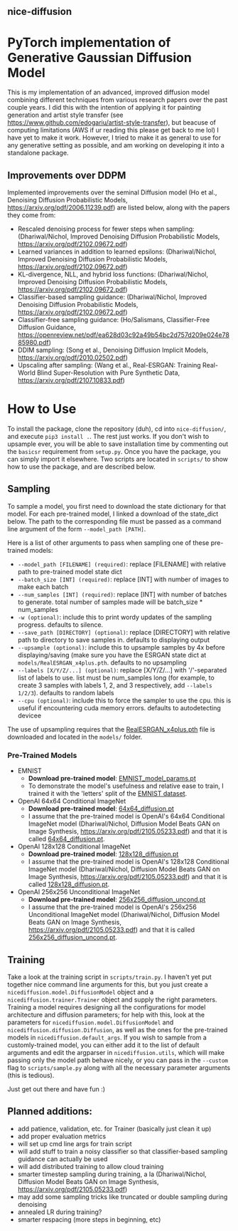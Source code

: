 ## nice-diffusion
# PyTorch implementation of Generative Gaussian Diffusion Model
This is my implementation of an advanced, improved diffusion model combining different techniques from various research papers over the past couple years. I did this with the intention of applying it for painting generation and artist style transfer (see https://www.github.com/edogariu/artist-style-transfer), but beacuse of computing limitations (AWS if ur reading this please get back to me lol) I have yet to make it work. However, I tried to make it as general to use for any generative setting as possible, and am working on developing it into a standalone package.

## Improvements over DDPM
Implemented improvements over the seminal Diffusion model (Ho et al., Denoising Diffusion Probabilistic Models, https://arxiv.org/pdf/2006.11239.pdf) are listed below, along with the papers they come from:
  - Rescaled denoising process for fewer steps when sampling: (Dhariwal/Nichol, Improved Denoising Diffusion Probabilistic Models, https://arxiv.org/pdf/2102.09672.pdf)
  - Learned variances in addition to learned epsilons: (Dhariwal/Nichol, Improved Denoising Diffusion Probabilistic Models, https://arxiv.org/pdf/2102.09672.pdf)
  - KL-divergence, NLL, and hybrid loss functions: (Dhariwal/Nichol, Improved Denoising Diffusion Probabilistic Models, https://arxiv.org/pdf/2102.09672.pdf)
  - Classifier-based sampling guidance: (Dhariwal/Nichol, Improved Denoising Diffusion Probabilistic Models, https://arxiv.org/pdf/2102.09672.pdf)
  - Classifier-free sampling guidance: (Ho/Salismans, Classifier-Free Diffusion Guidance, https://openreview.net/pdf/ea628d03c92a49b54bc2d757d209e024e7885980.pdf)
  - DDIM sampling: (Song et al., Denoising Diffusion Implicit Models, https://arxiv.org/pdf/2010.02502.pdf)
  - Upscaling after sampling: (Wang et al., Real-ESRGAN: Training Real-World Blind Super-Resolution with Pure Synthetic Data, https://arxiv.org/pdf/2107.10833.pdf)

# How to Use
To install the package, clone the repository (duh), cd into `nice-diffusion/`, and execute `pip3 install .`. The rest just works. If you don't wish to upsample ever, you will be able to save installation time by commenting out the `basicsr` requirement from `setup.py`. Once you have the package, you can simply import it elsewhere. Two scripts are located in `scripts/` to show how to use the package, and are described below.

## Sampling
To sample a model, you first need to download the state dictionary for that model. For each pre-trained model, I linked a download of the state_dict below. The path to the corresponding file must be passed as a command line argument of the form `--model_path [PATH]`.

Here is a list of other arguments to pass when sampling one of these pre-trained models:
   - `--model_path [FILENAME] (required)`: replace [FILENAME] with relative path to pre-trained model state dict
  - `--batch_size [INT] (required)`: replace [INT] with number of images to make each batch
  - `--num_samples [INT] (required)`: replace [INT] with number of batches to generate. total number of samples made will be batch_size * num_samples
  - `-w (optional)`: include this to print wordy updates of the sampling progress. defaults to silence.
  - `--save_path [DIRECTORY] (optional)`: replace [DIRECTORY] with relative path to directory to save samples in. defaults to displaying output
  - `--upsample (optional)`: include this to upsample samples by 4x before displaying/saving (make sure you have the ESRGAN state dict at `models/RealESRGAN_x4plus.pth`. defaults to no upsampling
  - `--labels [X/Y/Z/...] (optional)`: replace [X/Y/Z/...] with '/'-separated list of labels to use. list must be num_samples long (for example, to create 3 samples with labels 1, 2, and 3 respectively, add `--labels 1/2/3`). defaults to random labels
  - `--cpu (optional)`: include this to force the sampler to use the cpu. this is useful if encountering cuda memory errors. defaults to autodetecting devicee

The use of upsampling requires that the [RealESRGAN_x4plus.pth](https://download1641.mediafire.com/gpmb5azvul0g/6o6hazgj2h7tlsb/RealESRGAN_x4plus.pth) file is downloaded and located in the `models/` folder.

### Pre-Trained Models
  - EMNIST
    - **Download pre-trained model**: [EMNIST_model_params.pt](https://download1594.mediafire.com/q3isbeoo7s7g/se37uu47y07us19/EMNIST_model_params.pt "Download EMNIST Model")
    - To demonstrate the model's usefulness and relative ease to train, I trained it with the 'letters' split of the [EMNIST dataset](https://www.nist.gov/itl/products-and-services/emnist-dataset).
  - OpenAI 64x64 Conditional ImageNet
    - **Download pre-trained model**: [64x64_diffusion.pt](https://download1478.mediafire.com/5i0iy57fy7yg/7fbkanlblkjjbpk/64x64_diffusion.pt "Download Converted 64x64 ImageNet Model") 
    - I assume that the pre-trained model is OpenAI's 64x64 Conditional ImageNet model (Dhariwal/Nichol, Diffusion Model Beats GAN on Image Synthesis, https://arxiv.org/pdf/2105.05233.pdf) and that it is called [64x64_diffusion.pt](https://download1478.mediafire.com/5i0iy57fy7yg/7fbkanlblkjjbpk/64x64_diffusion.pt "Download Converted 64x64 ImageNet Model"). 
  - OpenAI 128x128 Conditional ImageNet
    - **Download pre-trained model**: [128x128_diffusion.pt](https://download1326.mediafire.com/rt93wwag56eg/zl6hqoaywpud94u/128x128_diffusion.pt "Download Converted 128x128 ImageNet Model")
    - I assume that the pre-trained model is OpenAI's 128x128 Conditional ImageNet model (Dhariwal/Nichol, Diffusion Model Beats GAN on Image Synthesis, https://arxiv.org/pdf/2105.05233.pdf) and that it is called [128x128_diffusion.pt](https://download1326.mediafire.com/rt93wwag56eg/zl6hqoaywpud94u/128x128_diffusion.pt "Download Converted 128x128 ImageNet Model"). 
  - OpenAI 256x256 Unconditional ImageNet
    - **Download pre-trained model**: [256x256_diffusion_uncond.pt](https://download1347.mediafire.com/5kimx3bn6hcg/8224m8buzgi4zvw/256x256_diffusion_uncond.pt "Download Converted 256x256 Unconditional ImageNet Model")
    - I assume that the pre-trained model is OpenAI's 256x256 Unconditional ImageNet model (Dhariwal/Nichol, Diffusion Model Beats GAN on Image Synthesis, https://arxiv.org/pdf/2105.05233.pdf) and that it is called [256x256_diffusion_uncond.pt](https://download1347.mediafire.com/5kimx3bn6hcg/8224m8buzgi4zvw/256x256_diffusion_uncond.pt "Download Converted 256x256 Unconditional ImageNet Model").

## Training
Take a look at the training script in `scripts/train.py`. I haven't yet put together nice command line arguments for this, but you just create a `nicediffusion.model.DiffusionModel` object and a `nicediffusion.trainer.Trainer` object and supply the right parameters. Training a model requires designing all the configurations for model architecture and diffusion parameters; for help with this, look at the parameters for `nicediffusion.model.DiffusionModel` and `nicediffusion.diffusion.Diffusion`, as well as the ones for the pre-trained models in `nicediffusion.default_args`. If you wish to sample from a customly-trained model, you can either add it to the list of default arguments and edit the argparser in `nicediffusion.utils`, which will make passing only the model path behave nicely, or you can pass in the `--custom` flag to `scripts/sample.py` along with all the necessary parameter arguments (this is tedious). 

Just get out there and have fun :)
  
## Planned additions:
  - add patience, validation, etc. for Trainer (basically just clean it up)
  - add proper evaluation metrics
  - will set up cmd line args for train script
  - will add stuff to train a noisy classifier so that classifier-based sampling guidance can actually be used
  - will add distributed training to allow cloud training
  - smarter timestep sampling during training, a la (Dhariwal/Nichol, Diffusion Model Beats GAN on Image Synthesis, https://arxiv.org/pdf/2105.05233.pdf)
  - may add some sampling tricks like truncated or double sampling during denoising
  - annealed LR during training?
  - smarter respacing (more steps in beginning, etc)
